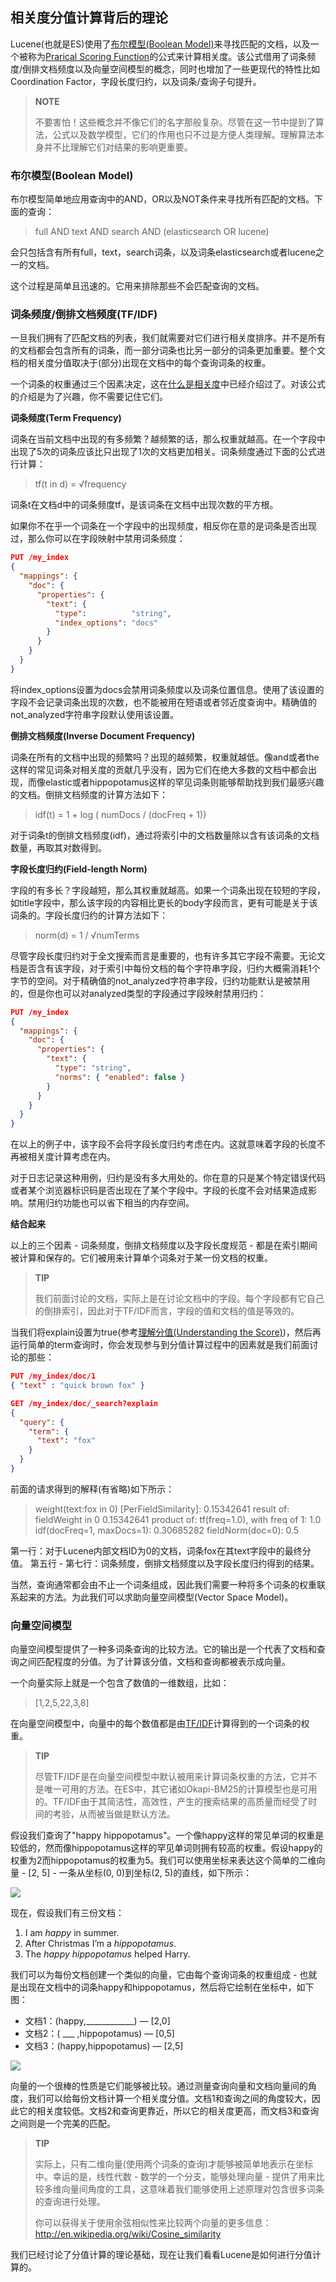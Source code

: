 ## 相关度分值计算背后的理论 ##

Lucene(也就是ES)使用了[布尔模型(Boolean Model)](http://en.wikipedia.org/wiki/Standard_Boolean_model)来寻找匹配的文档，以及一个被称为[Prarical Scoring Function](http://www.elasticsearch.org/guide/en/elasticsearch/guide/current/practical-scoring-function.html)的公式来计算相关度。该公式借用了词条频度/倒排文档频度以及向量空间模型的概念，同时也增加了一些更现代的特性比如Coordination Factor，字段长度归约，以及词条/查询子句提升。

> **NOTE**
> 
> 不要害怕！这些概念并不像它们的名字那般复杂。尽管在这一节中提到了算法，公式以及数学模型，它们的作用也只不过是方便人类理解。理解算法本身并不比理解它们对结果的影响更重要。

### 布尔模型(Boolean Model) ###

布尔模型简单地应用查询中的AND，OR以及NOT条件来寻找所有匹配的文档。下面的查询：

> full AND text AND search AND (elasticsearch OR lucene)

会只包括含有所有full，text，search词条，以及词条elasticsearch或者lucene之一的文档。

这个过程是简单且迅速的。它用来排除那些不会匹配查询的文档。

### 词条频度/倒排文档频度(TF/IDF) ###

一旦我们拥有了匹配文档的列表，我们就需要对它们进行相关度排序。并不是所有的文档都会包含所有的词条，而一部分词条也比另一部分的词条更加重要。整个文档的相关度分值取决于(部分)出现在文档中的每个查询词条的权重。

一个词条的权重通过三个因素决定，这在[什么是相关度](http://www.elasticsearch.org/guide/en/elasticsearch/guide/current/relevance-intro.html)中已经介绍过了。对该公式的介绍是为了兴趣，你不需要记住它们。

**词条频度(Term Frequency)**

词条在当前文档中出现的有多频繁？越频繁的话，那么权重就越高。在一个字段中出现了5次的词条应该比只出现了1次的文档更加相关。词条频度通过下面的公式进行计算：

> tf(t in d) = √frequency

词条t在文档d中的词条频度tf，是该词条在文档中出现次数的平方根。

如果你不在乎一个词条在一个字段中的出现频度，相反你在意的是词条是否出现过，那么你可以在字段映射中禁用词条频度：

```json
PUT /my_index
{
  "mappings": {
    "doc": {
      "properties": {
        "text": {
          "type":          "string",
          "index_options": "docs" 
        }
      }
    }
  }
}
```

将index_options设置为docs会禁用词条频度以及词条位置信息。使用了该设置的字段不会记录词条出现的次数，也不能被用在短语或者邻近度查询中。精确值的not_analyzed字符串字段默认使用该设置。

**倒排文档频度(Inverse Document Frequency)**

词条在所有的文档中出现的频繁吗？出现的越频繁，权重就越低。像and或者the这样的常见词条对相关度的贡献几乎没有，因为它们在绝大多数的文档中都会出现，而像elastic或者hippopotamus这样的罕见词条则能够帮助找到我们最感兴趣的文档。倒排文档频度的计算方法如下：

> idf(t) = 1 + log ( numDocs / (docFreq + 1))

对于词条t的倒排文档频度(idf)，通过将索引中的文档数量除以含有该词条的文档数量，再取其对数得到。

**字段长度归约(Field-length Norm)**

字段的有多长？字段越短，那么其权重就越高。如果一个词条出现在较短的字段，如title字段中，那么该字段的内容相比更长的body字段而言，更有可能是关于该词条的。字段长度归约的计算方法如下：

> norm(d) = 1 / √numTerms

尽管字段长度归约对于全文搜索而言是重要的，也有许多其它字段不需要。无论文档是否含有该字段，对于索引中每份文档的每个字符串字段，归约大概需消耗1个字节的空间。对于精确值的not_analyzed字符串字段，归约功能默认是被禁用的，但是你也可以对analyzed类型的字段通过字段映射禁用归约：

```json
PUT /my_index
{
  "mappings": {
    "doc": {
      "properties": {
        "text": {
          "type": "string",
          "norms": { "enabled": false } 
        }
      }
    }
  }
}
```

在以上的例子中，该字段不会将字段长度归约考虑在内。这就意味着字段的长度不再被相关度计算考虑在内。

对于日志记录这种用例，归约是没有多大用处的。你在意的只是某个特定错误代码或者某个浏览器标识码是否出现在了某个字段中。字段的长度不会对结果造成影响。禁用归约功能也可以省下相当的内存空间。

**结合起来**

以上的三个因素 - 词条频度，倒排文档频度以及字段长度规范 - 都是在索引期间被计算和保存的。它们被用来计算单个词条对于某一份文档的权重。

> **TIP**
> 
> 我们前面讨论的文档，实际上是在讨论文档中的字段。每个字段都有它自己的倒排索引，因此对于TF/IDF而言，字段的值和文档的值是等效的。

当我们将explain设置为true(参考[理解分值(Understanding the Score)](http://www.elasticsearch.org/guide/en/elasticsearch/guide/current/relevance-intro.html#explain))，然后再运行简单的term查询时，你会发现参与到分值计算过程中的因素就是我们前面讨论的那些：

```json
PUT /my_index/doc/1
{ "text" : "quick brown fox" }

GET /my_index/doc/_search?explain
{
  "query": {
    "term": {
      "text": "fox"
    }
  }
}
```

前面的请求得到的解释(有省略)如下所示：

> weight(text:fox in 0) [PerFieldSimilarity]:  0.15342641 
> result of:
>     fieldWeight in 0                         0.15342641
>     product of:
>         tf(freq=1.0), with freq of 1:        1.0 
>         idf(docFreq=1, maxDocs=1):           0.30685282 
>         fieldNorm(doc=0):                    0.5

第一行：对于Lucene内部文档ID为0的文档，词条fox在其text字段中的最终分值。
第五行 - 第七行：词条频度，倒排文档频度以及字段长度归约得到的结果。

当然，查询通常都会由不止一个词条组成，因此我们需要一种将多个词条的权重联系起来的方法。为此我们可以求助向量空间模型(Vector Space Model)。

### 向量空间模型 ###

向量空间模型提供了一种多词条查询的比较方法。它的输出是一个代表了文档和查询之间匹配程度的分值。为了计算该分值，文档和查询都被表示成向量。

一个向量实际上就是一个包含了数值的一维数组，比如：

> [1,2,5,22,3,8]

在向量空间模型中，向量中的每个数值都是由[TF/IDF](http://www.elasticsearch.org/guide/en/elasticsearch/guide/current/scoring-theory.html#tfidf)计算得到的一个词条的权重。

> **TIP**
> 
> 尽管TF/IDF是在向量空间模型中默认被用来计算词条权重的方法，它并不是唯一可用的方法。在ES中，其它诸如Okapi-BM25的计算模型也是可用的。TF/IDF由于其简洁性，高效性，产生的搜索结果的高质量而经受了时间的考验，从而被当做是默认方法。

假设我们查询了"happy hippopotamus"。一个像happy这样的常见单词的权重是较低的，然而像hippopotamus这样的罕见单词则拥有较高的权重。假设happy的权重为2而hippopotamus的权重为5。我们可以使用坐标来表达这个简单的二维向量 - [2, 5] - 一条从坐标(0, 0)到坐标(2, 5)的直线，如下所示：

![](http://www.elasticsearch.org/guide/en/elasticsearch/guide/current/images/elas_17in01.png)

现在，假设我们有三份文档：

1. I am *happy* in summer.
2. After Christmas I’m a *hippopotamus*.
3. The *happy hippopotamus* helped Harry.

我们可以为每份文档创建一个类似的向量，它由每个查询词条的权重组成 - 也就是出现在文档中的词条happy和hippopotamus，然后将它绘制在坐标中，如下图：

- 文档1：(happy,____________) — [2,0]
- 文档2：( ___ ,hippopotamus) — [0,5]
- 文档3：(happy,hippopotamus) — [2,5]

![](http://www.elasticsearch.org/guide/en/elasticsearch/guide/current/images/elas_17in02.png)

向量的一个很棒的性质是它们能够被比较。通过测量查询向量和文档向量间的角度，我们可以给每份文档计算一个相关度分值。文档1和查询之间的角度较大，因此它的相关度较低。文档2和查询更靠近，所以它的相关度更高，而文档3和查询之间则是一个完美的匹配。

> **TIP**
> 
> 实际上，只有二维向量(使用两个词条的查询)才能够被简单地表示在坐标中。幸运的是，线性代数 - 数学的一个分支，能够处理向量 - 提供了用来比较多维向量间角度的工具，这意味着我们能够使用上述原理对包含很多词条的查询进行处理。
> 
> 你可以获得关于使用余弦相似性来比较两个向量的更多信息：http://en.wikipedia.org/wiki/Cosine_similarity

我们已经讨论了分值计算的理论基础，现在让我们看看Lucene是如何进行分值计算的。




